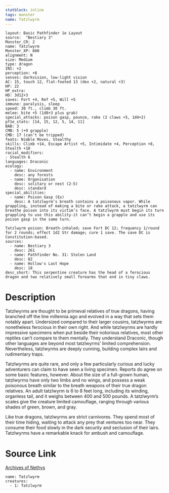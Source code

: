 ```yaml
---
statblock: inline
tags: monster
name: Tatzlwyrm
---
```

```statblock
layout: Basic Pathfinder 1e Layout
source:  "Bestiary 3"
Monster_CR: 2
name: Tatzlwyrm
Monster_XP: 600
alignment: N
size: Medium
type: dragon
INI: +2
perception: +8
senses: darkvision, low-light vision
AC: 15, touch 12, flat-footed 13 (dex +2, natural +3)
HP: 22
HP_extra: 
HD: 3d12+3
saves: Fort +4, Ref +5, Will +5
immune: paralysis, sleep
speed: 30 ft., climb 30 ft.
melee: bite +5 (1d8+3 plus grab)
special_attacks: poison gasp, pounce, rake (2 claws +5, 1d4+2)
pf1e_stats: [14, 15, 12, 5, 14, 11]
BAB: 3
CMB: 5 (+9 grapple)
CMD: 17 (can’t be tripped)
feats: Nimble Moves, Stealthy
skills: Climb +14, Escape Artist +5, Intimidate +4, Perception +8, Stealth +10
racial_modifiers:
- Stealth 6
languages: Draconic
ecology:
  - name: Environment
    desc: any forests
  - name: Organisation
    desc: solitary or nest (2-5)
    desc: standard
special_abilities:
  - name: Poison Gasp (Ex)
    desc: A tatzlwyrm’s breath contains a poisonous vapor. While grappling, instead of making a bite or rake attack, a tatzlwyrm can breathe poison into its victim’s face. A tatzlwyrm must begin its turn grappling to use this ability-it can’t begin a grapple and use its poison gasp in the same turn.

Tatzlwyrm poison: Breath-inhaled; save Fort DC 12; frequency 1/round for 2 rounds; effect 1d2 Str damage; cure 1 save. The save DC is Constitution-based.
sources:
  - name: Bestiary 3
    desc: 261
  - name: Pathfinder No. 31: Stolen Land
    desc: 82
  - name: Hollow's Last Hope
    desc: 18
desc_short: This serpentine creature has the head of a ferocious dragon and two relatively small forearms that end in tiny claws.
```
# Description
Tatzlwyrms are thought to be primeval relatives of true dragons, having branched off the line millennia ago and evolved in a way that sets them notably apart. Undersized compared to their larger cousins, tatzlwyrms are nonetheless ferocious in their own right. And while tatzlwyrms are hardly impressive specimens when put beside their notorious relatives, most other reptiles can’t compare to them mentally. They understand Draconic, though other languages are beyond most tatzlwyrms’ limited comprehension. Nevertheless, tatzlwyrms are deeply cunning, building complex lairs and rudimentary traps.

Tatzlwyrms are quite rare, and only a few particularly curious and lucky adventurers can claim to have seen a living specimen. Reports do agree on some basic features, however. About the size of a full-grown human, tatzlwyrms have only two limbs and no wings, and possess a weak poisonous breath similar to the breath weapons of their true dragon relatives. An adult tatzlwyrm is 6 to 8 feet long, including its winding, organless tail, and it weighs between 400 and 500 pounds. A tatzlwyrm’s scales give the creature limited camouflage, ranging through various shades of green, brown, and gray.

Like true dragons, tatzlwyrms are strict carnivores. They spend most of their time hiding, waiting to attack any prey that ventures too near. They consume their food slowly in the dark security and seclusion of their lairs. Tatzlwyrms have a remarkable knack for ambush and camouflage.
# Source Link
[Archives of Nethys](https://aonprd.com/MonsterDisplay.aspx?ItemName=Tatzlwyrm)
```encounter-table
name: Tatzlwyrm
creatures:
  - 1: Tatzlwyrm
```
